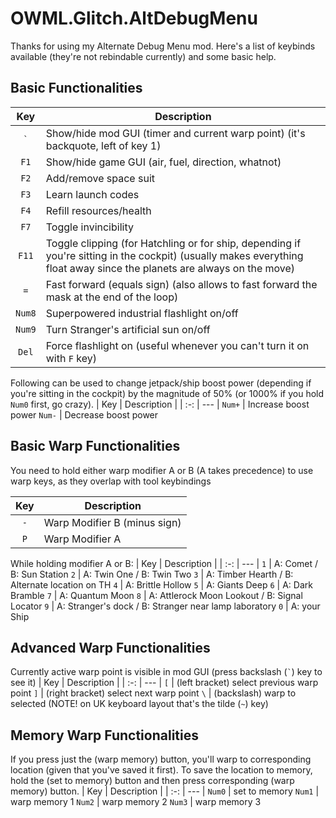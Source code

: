 # OWML.Glitch.AltDebugMenu

Thanks for using my Alternate Debug Menu mod.
Here's a list of keybinds available (they're not rebindable currently) and some basic help.

## Basic Functionalities

| Key | Description |
| :-: | --- |
`` ` `` | Show/hide mod GUI (timer and current warp point) (it's backquote, left of key 1)
`F1`    | Show/hide game GUI (air, fuel, direction, whatnot)
`F2`    | Add/remove space suit
`F3`    | Learn launch codes
`F4`    | Refill resources/health
`F7`    | Toggle invincibility
`F11`   | Toggle clipping (for Hatchling or for ship, depending if you're sitting in the cockpit) (usually makes everything float away since the planets are always on the move)
`=`     | Fast forward (equals sign) (also allows to fast forward the mask at the end of the loop)
`Num8` | Superpowered industrial flashlight on/off
`Num9` | Turn Stranger's artificial sun on/off
`Del`  | Force flashlight on (useful whenever you can't turn it on with `F` key)

Following can be used to change jetpack/ship boost power (depending if you're sitting in the cockpit) by the magnitude of 50% (or 1000% if you hold `Num0` first, go crazy).
| Key | Description |
| :-: | --- |
`Num+` | Increase boost power
`Num-` | Decrease boost power

## Basic Warp Functionalities

You need to hold either warp modifier A or B (A takes precedence) to use warp keys, as they overlap with tool keybindings

| Key | Description |
| :-: | --- |
`-` | Warp Modifier B (minus sign)
`P` | Warp Modifier A

While holding modifier A or B:
| Key | Description |
| :-: | --- |
`1` | A: Comet /  B: Sun Station
`2` | A: Twin One / B: Twin Two
`3` | A: Timber Hearth / B: Alternate location on TH
`4` | A: Brittle Hollow
`5` | A: Giants Deep
`6` | A: Dark Bramble
`7` | A: Quantum Moon
`8` | A: Attlerock Moon Lookout / B: Signal Locator
`9` | A: Stranger's dock / B: Stranger near lamp laboratory
`0` | A: your Ship

## Advanced Warp Functionalities

Currently active warp point is visible in mod GUI (press backslash (`` ` ``) key to see it)
| Key | Description |
| :-: | --- |
`[` | (left bracket) select previous warp point
`]` | (right bracket) select next warp point
`\` | (backslash) warp to selected (NOTE! on UK keyboard layout that's the tilde (`~`) key)

## Memory Warp Functionalities
If you press just the (warp memory) button, you'll warp to corresponding location (given that you've saved it first). To save the location to memory, hold the (set to memory) button and then press corresponding (warp memory) button.
| Key | Description |
| :-: | --- |
`Num0` | set to memory
`Num1` | warp memory 1
`Num2` | warp memory 2
`Num3` | warp memory 3

